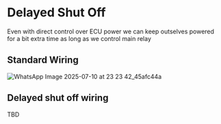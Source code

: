# Delayed Shut Off

Even with direct control over ECU power we can keep outselves powered for a bit extra time as long as we control main relay

## Standard Wiring

![WhatsApp Image 2025-07-10 at 23 23 42_45afc44a](https://github.com/user-attachments/assets/588b3b1d-e991-408c-882f-377941c73023)

## Delayed shut off wiring

TBD